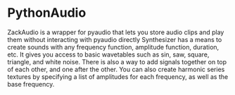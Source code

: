 # PythonAudio
ZackAudio is a wrapper for pyaudio that lets you store audio clips and play them without interacting with pyaudio directly
Synthesizer has a means to create sounds with any frequency function, amplitude function, duration, etc. It gives you access to basic wavetables such as sin, saw, square, triangle, and white noise. There is also a way to add signals together on top of each other, and one after the other. You can also create harmonic series textures by specifying a list of amplitudes for each frequency, as well as the base frequency. 
